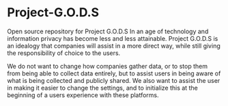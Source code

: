 # Project-G.O.D.S
Open source repository for Project G.O.D.S
In an age of technology and information privacy has become less and less attainable. Project G.O.D.S is an idealogy that companies will assist in a more direct way, while still giving the responsibility of choice to the users. 

We do not want to change how companies gather data, or to stop them from being able to collect data entirely, but to assist users in being aware of what is being collected and publicly shared. We also want to assist the user in making it easier to change the settings, and to initialize this at the beginning of a users experience with these platforms. 
